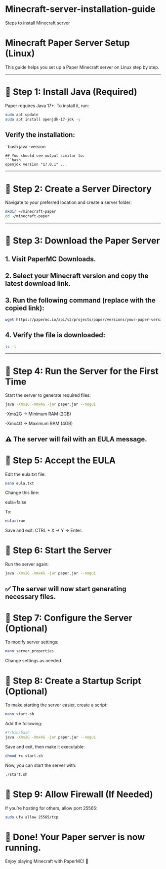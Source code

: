 # Minecraft-server-installation-guide
Steps to install Minecraft server

# Minecraft Paper Server Setup (Linux)

This guide helps you set up a Paper Minecraft server on Linux step by step.


---

# 📌 Step 1: Install Java (Required)

Paper requires Java 17+. To install it, run:
```bash
sudo apt update
sudo apt install openjdk-17-jdk -y
```

## Verify the installation:

``bash
java -version
```
## You should see output similar to:
```bash
openjdk version "17.0.1" ...
```

---

# 📌 Step 2: Create a Server Directory

Navigate to your preferred location and create a server folder:
```bash
mkdir ~/minecraft-paper
cd ~/minecraft-paper
```

---

# 📌 Step 3: Download the Paper Server

## 1. Visit PaperMC Downloads.


## 2. Select your Minecraft version and copy the latest download link.


## 3. Run the following command (replace <URL> with the copied link):
```bash
wget https://papermc.io/api/v2/projects/paper/versions/your-paper-version/builds/latest/downloads/paper-your-paper-version-latest.jar -O paper.jar
```

## 4. Verify the file is downloaded:
```bash
ls -l
```

---

# 📌 Step 4: Run the Server for the First Time

Start the server to generate required files:
```bash
java -Xms2G -Xmx4G -jar paper.jar --nogui
```
-Xms2G → Minimum RAM (2GB)

-Xmx4G → Maximum RAM (4GB)


## ⚠️ The server will fail with an EULA message.


# 📌 Step 5: Accept the EULA

Edit the eula.txt file:
```bash
nano eula.txt
```
Change this line:

eula=false

To:
```bash
eula=true
```
Save and exit: CTRL + X → Y → Enter.


# 📌 Step 6: Start the Server

Run the server again:
```bash
java -Xms2G -Xmx4G -jar paper.jar --nogui
```
## ✅ The server will now start generating necessary files.


# 📌 Step 7: Configure the Server (Optional)

To modify server settings:
```bash
nano server.properties
```
Change settings as needed.


# 📌 Step 8: Create a Startup Script (Optional)

To make starting the server easier, create a script:
```bash
nano start.sh
```

Add the following:
```bash
#!/bin/bash
java -Xms2G -Xmx4G -jar paper.jar --nogui
```
Save and exit, then make it executable:
```bash
chmod +x start.sh
```
Now, you can start the server with:
```bash
./start.sh
```

# 📌 Step 9: Allow Firewall (If Needed)

If you’re hosting for others, allow port 25565:
```bash
sudo ufw allow 25565/tcp
```

# 🎉 Done! Your Paper server is now running.

Enjoy playing Minecraft with PaperMC! 🚀

